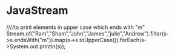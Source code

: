 # JavaStream

////to print elements in upper case which ends with "m"
Stream.of("Ram","Sham","John","James","julie","Andrew").filter(s->s.endsWith("m")).map(s->s.toUpperCase()).forEach(s->System.out.println(s));
